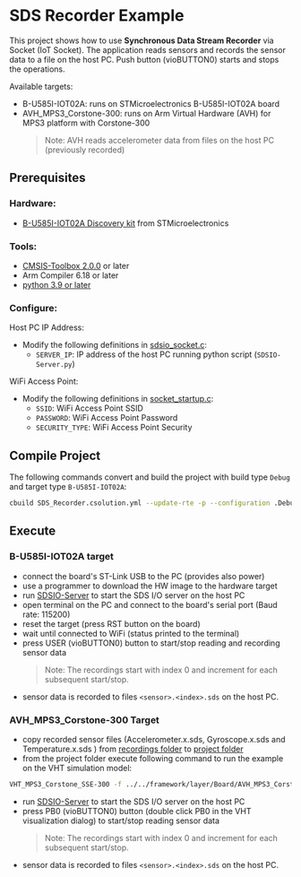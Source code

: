 # SDS Recorder Example

This project shows how to use **Synchronous Data Stream Recorder** via Socket (IoT Socket). The application reads sensors and records the sensor data to a file on the host PC. Push button (vioBUTTON0) starts and stops the operations.

Available targets:
 - B-U585I-IOT02A: runs on STMicroelectronics B-U585I-IOT02A board
 - AVH_MPS3_Corstone-300: runs on Arm Virtual Hardware (AVH) for MPS3 platform with Corstone-300
   >Note: AVH reads accelerometer data from files on the host PC (previously recorded)

## Prerequisites

### Hardware:
 - [B-U585I-IOT02A Discovery kit](https://www.st.com/en/evaluation-tools/b-u585i-iot02a.html) from STMicroelectronics

### Tools:
 - [CMSIS-Toolbox 2.0.0](https://github.com/Open-CMSIS-Pack/cmsis-toolbox/releases/) or later
 - Arm Compiler 6.18 or later
 - [python 3.9 or later](https://www.python.org/downloads/windows/)

### Configure:

Host PC IP Address:
 - Modify the following definitions in [sdsio_socket.c](./RTE/SDS/sdsio_config_socket.h):
   - `SERVER_IP`: IP address of the host PC running python script (`SDSIO-Server.py`)

WiFi Access Point:
 - Modify the following definitions in [socket_startup.c](../../framework/layer/Socket/WiFi/socket_startup.c):
   - `SSID`:          WiFi Access Point SSID
   - `PASSWORD`:      WiFi Access Point Password
   - `SECURITY_TYPE`: WiFi Access Point Security

## Compile Project

The following commands convert and build the project with build type `Debug` and target type `B-U585I-IOT02A`:

```sh
cbuild SDS_Recorder.csolution.yml --update-rte -p --configuration .Debug+B-U585I-IOT02A
```

## Execute

### B-U585I-IOT02A target
 - connect the board's ST-Link USB to the PC (provides also power)
 - use a programmer to download the HW image to the hardware target
 - run [SDSIO-Server](../../../utilities/SDSIO-Server/README.md) to start the SDS I/O server on the host PC
 - open terminal on the PC and connect to the board's serial port (Baud rate: 115200)
 - reset the target (press RST button on the board)
 - wait until connected to WiFi (status printed to the terminal)
 - press USER (vioBUTTON0) button to start/stop reading and recording sensor data
   >Note: The recordings start with index 0 and increment for each subsequent start/stop.
 - sensor data is recorded to files `<sensor>.<index>.sds` on the host PC.

 ### AVH_MPS3_Corstone-300 Target
- copy recorded sensor files (Accelerometer.x.sds, Gyroscope.x.sds and Temperature.x.sds ) from [recordings folder](../recordings) to [project folder](./)
- from the project folder execute following command to run the example on the VHT simulation model:

```sh
VHT_MPS3_Corstone_SSE-300 -f ../../framework/layer/Board/AVH_MPS3_Corstone-300/fvp_config.txt -V ../../framework/interface/VSI/sensor/python out/SDS_Recorder/AVH_MPS3_Corstone-300/Debug/SDS_Recorder.axf
```
 - run [SDSIO-Server](../../../utilities/SDSIO-Server/README.md) to start the SDS I/O server on the host PC
 - press PB0 (vioBUTTON0) button (double click PB0 in the VHT visualization dialog)
   to start/stop reading sensor data
   >Note: The recordings start with index 0 and increment for each subsequent start/stop.
 - sensor data is recorded to files `<sensor>.<index>.sds` on the host PC.
